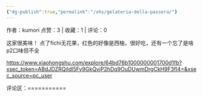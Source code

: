```yaml
---
{"dg-publish":true,"permalink":"/xhs/gelateria-della-passera/"}
---
```


作者：kumori
点赞：3   |   收藏：1   |   评论：0

这家很美味！
点了fichi无花果，红色的好像是西柚，很好吃，还有一个忘了是啥
p2口味但不全

https://www.xiaohongshu.com/explore/64bd76b1000000001700d1fb?xsec_token=ABdJDZRQiIdl5Fy9GkQvjP2hDq9OuDUwmDrgCkH9F3fl4=&xsec_source=pc_user

评论区：===========

